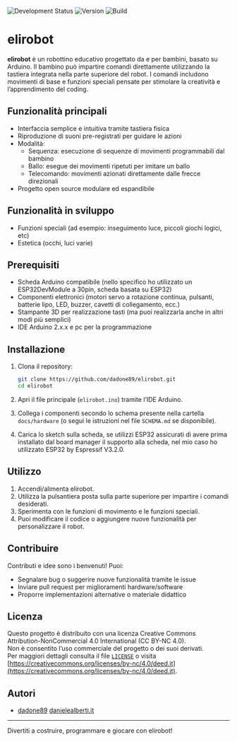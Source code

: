 ![Development Status](https://img.shields.io/badge/Status-In%20Development-yellow)
![Version](https://img.shields.io/badge/Version-0.2.0--alpha-red)
![Build](https://img.shields.io/badge/Build-Unstable-red)

# elirobot

**elirobot** è un robottino educativo progettato da e per bambini, basato su Arduino. Il bambino può impartire comandi direttamente utilizzando la tastiera integrata nella parte superiore del robot. I comandi includono movimenti di base e funzioni speciali pensate per stimolare la creatività e l’apprendimento del coding.

## Funzionalità principali

- Interfaccia semplice e intuitiva tramite tastiera fisica
- Riproduzione di suoni pre-registrati per guidare le azioni
- Modalità:
   - Sequenza: esecuzione di sequenze di movimenti programmabili dal bambino
   - Ballo: esegue dei movimenti ripetuti per imitare un ballo
   - Telecomando: movimenti azionati direttamente dalle frecce direzionali
- Progetto open source modulare ed espandibile

## Funzionalità in sviluppo

- Funzioni speciali (ad esempio: inseguimento luce, piccoli giochi logici, etc)
- Estetica (occhi, luci varie)

## Prerequisiti

- Scheda Arduino compatibile (nello specifico ho utilizzato un ESP32DevModule a 30pin, scheda basata su ESP32)
- Componenti elettronici (motori servo a rotazione continua, pulsanti, batterie lipo, LED, buzzer, cavetti di collegamento, ecc.)
- Stampante 3D per realizzazione tasti (ma puoi realizzarla anche in altri modi più semplici)
- IDE Arduino 2.x.x e pc per la programmazione

## Installazione

1. Clona il repository:
   ```bash
   git clone https://github.com/dadone89/elirobot.git
   cd elirobot
   ```

2. Apri il file principale (`elirobot.ino`) tramite l’IDE Arduino.

3. Collega i componenti secondo lo schema presente nella cartella `docs/hardware` (o segui le istruzioni nel file `SCHEMA.md` se disponibile).

4. Carica lo sketch sulla scheda, se utilizzi ESP32 assicurati di avere prima installato dal board manager il supporto alla scheda, nel mio caso ho utilizzato ESP32 by Espressif V3.2.0.

## Utilizzo

1. Accendi/alimenta elirobot.
2. Utilizza la pulsantiera posta sulla parte superiore per impartire i comandi desiderati.
3. Sperimenta con le funzioni di movimento e le funzioni speciali.
4. Puoi modificare il codice o aggiungere nuove funzionalità per personalizzare il robot.

## Contribuire

Contributi e idee sono i benvenuti! Puoi:

- Segnalare bug o suggerire nuove funzionalità tramite le issue
- Inviare pull request per miglioramenti hardware/software
- Proporre implementazioni alternative o materiale didattico

## Licenza

Questo progetto è distribuito con una licenza Creative Commons Attribution-NonCommercial 4.0 International (CC BY-NC 4.0).  
Non è consentito l’uso commerciale del progetto o dei suoi derivati.  
Per maggiori dettagli consulta il file [`LICENSE`](LICENSE) o visita [https://creativecommons.org/licenses/by-nc/4.0/deed.it](https://creativecommons.org/licenses/by-nc/4.0/deed.it).

## Autori

- [dadone89](https://github.com/dadone89)
[danielealberti.it](https://danielealberti.it)

---

Divertiti a costruire, programmare e giocare con elirobot!
